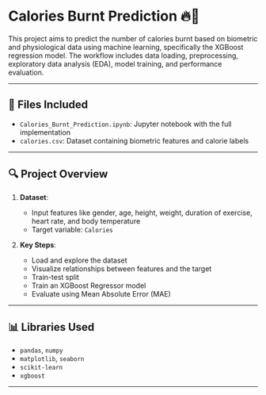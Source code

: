 # Calories Burnt Prediction 🔥💪

This project aims to predict the number of calories burnt based on biometric and physiological data using machine learning, specifically the XGBoost regression model. The workflow includes data loading, preprocessing, exploratory data analysis (EDA), model training, and performance evaluation.

---

## 📁 Files Included

- `Calories_Burnt_Prediction.ipynb`: Jupyter notebook with the full implementation
- `calories.csv`: Dataset containing biometric features and calorie labels

---

## 🔍 Project Overview

1. **Dataset**: 
   - Input features like gender, age, height, weight, duration of exercise, heart rate, and body temperature
   - Target variable: `Calories`

2. **Key Steps**:
   - Load and explore the dataset
   - Visualize relationships between features and the target
   - Train-test split
   - Train an XGBoost Regressor model
   - Evaluate using Mean Absolute Error (MAE)

---

## 📊 Libraries Used

- `pandas`, `numpy`
- `matplotlib`, `seaborn`
- `scikit-learn`
- `xgboost`

---

